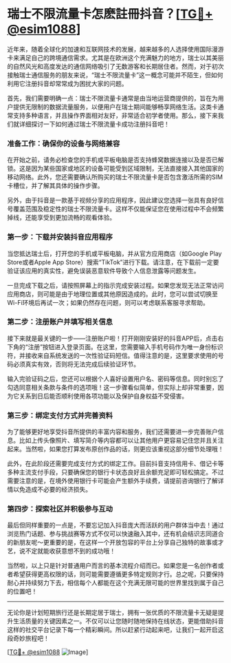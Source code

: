 # 瑞士不限流量卡怎麽註冊抖音？[[TG💪+ @esim1088](https://t.me/s/esim1088)]

近年来，随着全球化的加速和互联网技术的发展，越来越多的人选择使用国际漫游卡来满足自己的跨境通信需求。尤其是在欧洲这个充满魅力的地方，瑞士以其美丽的自然风光和高度发达的通信网络吸引了无数游客和长期居住者。然而，对于初次接触瑞士通信服务的朋友来说，“瑞士不限流量卡”这一概念可能并不陌生，但如何利用它注册抖音却常常成为困扰大家的问题。

首先，我们需要明确一点：瑞士不限流量卡通常是由当地运营商提供的，旨在为用户提供无限制的数据流量服务，以便用户在瑞士期间能够畅享网络生活。这类卡通常支持多种语言，并且操作界面相对友好，非常适合初学者使用。那么，接下来我们就详细探讨一下如何通过瑞士不限流量卡成功注册抖音吧！

### **准备工作：确保你的设备与网络兼容**

在开始之前，请务必检查您的手机或平板电脑是否支持蜂窝数据连接以及是否已解锁。这是因为某些国家或地区的设备可能受到区域限制，无法直接接入其他国家的移动网络。此外，您还需要确认所购买的瑞士不限流量卡是否包含激活所需的SIM卡槽位，并了解其具体的操作步骤。

另外，由于抖音是一款基于视频分享的应用程序，因此建议您选择一张具有良好信号覆盖范围及稳定性的瑞士不限流量卡。这样不仅能保证您在使用过程中不会频繁掉线，还能享受到更加流畅的观看体验。

### **第一步：下载并安装抖音应用程序**

当您抵达瑞士后，打开您的手机或平板电脑，并从官方应用商店（如Google Play Store或者Apple App Store）搜索“TikTok”进行下载。请注意，在下载前一定要验证该应用的真实性，避免误装恶意软件导致个人信息泄露等问题发生。

一旦完成下载之后，请按照屏幕上的指示完成安装过程。如果您发现无法正常访问应用商店，则可能是由于地理位置或其他原因造成的。此时，您可以尝试切换至Wi-Fi环境后再试一次；如果仍然存在问题，则可以考虑联系客服寻求帮助。

### **第二步：注册账户并填写相关信息**

接下来就是最关键的一步——注册账户啦！打开刚刚安装好的抖音APP后，点击右下角的“注册”按钮进入登录页面。在这里，您需要输入手机号码作为唯一身份标识符，并接收来自系统发送的一次性验证码短信。值得注意的是，这里要求使用的号码必须真实有效，否则将无法完成后续验证环节。

输入完验证码之后，您还可以根据个人喜好设置用户名、密码等信息。同时别忘了勾选同意相关条款与条件的选项哦！这一步骤看似简单，但实际上却非常重要，因为它关系到日后能否顺利使用各项功能以及保护自身权益不受侵害。

### **第三步：绑定支付方式并完善资料**

为了能够更好地享受抖音所提供的丰富内容和服务，我们还需要进一步完善账户信息。比如上传头像照片、填写简介等内容都可以让其他用户更容易记住您并且关注起来。当然啦，如果您打算发布原创作品的话，则更应该重视这部分细节处理哦！

此外，在此阶段还需要完成支付方式的绑定工作。目前抖音支持信用卡、借记卡等多种主流支付手段，只要确保您的银行卡状态良好且余额充足即可轻松搞定。不过需要注意的是，在境外使用银行卡可能会产生额外手续费，请提前咨询银行了解详情以免造成不必要的经济损失。

### **第四步：探索社区并积极参与互动**

最后但同样重要的一点是，不要忘记加入抖音庞大而活跃的用户群体当中去！通过浏览热门话题、参与挑战赛等方式不仅可以快速融入其中，还有机会结识志同道合的新朋友呢～更重要的是，在这样一个开放包容的平台上分享自己独特的故事或才艺，说不定就能收获意想不到的成功哦！

当然啦，以上只是针对普通用户而言的基本流程介绍而已。如果您是一名创作者或者希望获得更高权限的话，则可能需要遵循更多特定规则才行。总之呢，只要保持耐心并持续努力下去，相信每个人都能在这个充满无限可能的世界里找到属于自己的位置吧！

---

无论你是计划短期旅行还是长期定居于瑞士，拥有一张优质的不限流量卡无疑是提升生活质量的关键因素之一。不仅可以让您随时随地保持在线状态，更能借助抖音这样的社交平台记录下每一个精彩瞬间。所以赶紧行动起来吧，让我们一起开启这段奇妙旅程吧！

[[TG💪+ @esim1088](https://t.me/s/esim1088) ![Image](https://i.postimg.cc/4NQfJmqS/Snipaste-2025-05-13-00-14-12.png)]